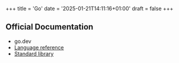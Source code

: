 +++
title = 'Go'
date = '2025-01-21T14:11:16+01:00'
draft = false
+++

## Official Documentation

*   go.dev
*   [Language reference]()
*   [Standard library](http://pkg.go.dev/std)